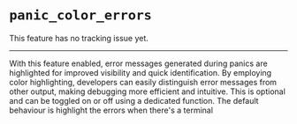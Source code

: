 # `panic_color_errors`

This feature has no tracking issue yet.

------------------------

With this feature enabled, error messages generated during panics are highlighted for improved visibility and quick identification. By employing color highlighting, developers can easily distinguish error messages from other output, making debugging more efficient and intuitive. This is optional and can be toggled on or off using a dedicated function. The default behaviour is highlight the errors when there's a terminal
